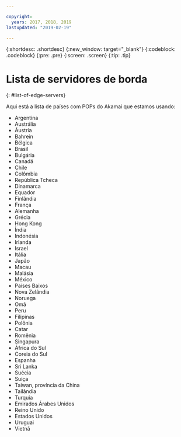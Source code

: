 ```yaml
---

copyright:
  years: 2017, 2018, 2019
lastupdated: "2019-02-19"

---
```


{:shortdesc: .shortdesc}
{:new_window: target="_blank"}
{:codeblock: .codeblock}
{:pre: .pre}
{:screen: .screen}
{:tip: .tip}

# Lista de servidores de borda
{: #list-of-edge-servers}

Aqui está a lista de países com POPs do Akamai que estamos usando:

* Argentina
* Austrália
* Áustria
* Bahrein
* Bélgica
* Brasil
* Bulgária
* Canadá
* Chile
* Colômbia
* República Tcheca
* Dinamarca
* Equador
* Finlândia
* França
* Alemanha
* Grécia
* Hong Kong
* Índia
* Indonésia
* Irlanda
* Israel
* Itália
* Japão
* Macau
* Malásia
* México
* Países Baixos
* Nova Zelândia
* Noruega
* Omã
* Peru
* Filipinas
* Polônia
* Catar
* Romênia
* Singapura
* África do Sul
* Coreia do Sul
* Espanha
* Sri Lanka
* Suécia
* Suíça
* Taiwan, província da China
* Tailândia
* Turquia
* Emirados Árabes Unidos
* Reino Unido
* Estados Unidos
* Uruguai
* Vietnã
